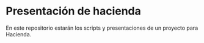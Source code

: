 # Presentación de hacienda
En este repositorio estarán los scripts y presentaciones de un proyecto para Hacienda.
